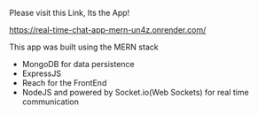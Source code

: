 Please visit this Link, Its the App! 

https://real-time-chat-app-mern-un4z.onrender.com/ 

This app was built using the MERN stack
- MongoDB for data persistence
- ExpressJS
- Reach for the FrontEnd
- NodeJS
and powered by Socket.io(Web Sockets) for real time communication
